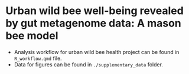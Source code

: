 # Urban wild bee well-being revealed by gut metagenome data: A mason bee model

- Analysis workflow for urban wild bee health project can be found in `R_workflow.qmd` file.
- Data for figures can be found in `./supplementary_data` folder.